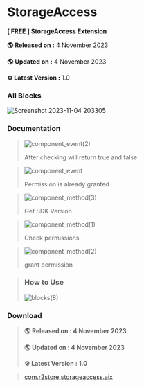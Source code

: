 # StorageAccess

**[ FREE ] StorageAccess Extension** 

**🌎 Released on :** 4 November 2023

**🌎 Updated on :** 4 November 2023

**⚙️ Latest Version :** 1.0

### All Blocks

![Screenshot 2023-11-04 203305](https://github.com/R2Storeapp/StorageAccess/assets/147613731/c494b746-daf4-4392-afee-9c8753163638)

### Documentation

> ![component_event(2)](https://github.com/R2Storeapp/StorageAccess/assets/147613731/3bdbe9e9-44d0-4d0a-81c9-6f41480e2a4e)
> 
> After checking will return true and false

> ![component_event](https://github.com/R2Storeapp/StorageAccess/assets/147613731/1fbd3443-1f7b-44e3-9d52-dc3699c81962)
> 
> Permission is already granted

> ![component_method(3)](https://github.com/R2Storeapp/StorageAccess/assets/147613731/14dc93e7-87b1-48db-810d-42e6ced8c304)
> 
> Get SDK Version

> ![component_method(1)](https://github.com/R2Storeapp/StorageAccess/assets/147613731/91e3b843-346d-45c1-86f2-01de84dbdfcc)
> 
> Check permissions

> ![component_method(2)](https://github.com/R2Storeapp/StorageAccess/assets/147613731/a5d88ad3-0fef-4384-891b-debcfb1d0ee2)
> 
> grant permission


> ### How to Use
> 
> ![blocks(8)](https://github.com/R2Storeapp/StorageAccess/assets/147613731/b6b485db-2213-4f00-8d9f-8f7065527ed4)

### Download
> ****🌎 Released on :** 4 November 2023**
> 
> ****🌎 Updated on :** 4 November 2023**
> 
> ****⚙️ Latest Version :** 1.0**

> [com.r2store.storageaccess.aix](http://r2store.000.pe/)
